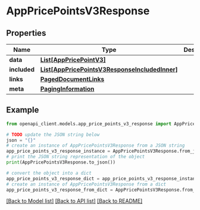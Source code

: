 # AppPricePointsV3Response


## Properties

Name | Type | Description | Notes
------------ | ------------- | ------------- | -------------
**data** | [**List[AppPricePointV3]**](AppPricePointV3.md) |  | 
**included** | [**List[AppPricePointsV3ResponseIncludedInner]**](AppPricePointsV3ResponseIncludedInner.md) |  | [optional] 
**links** | [**PagedDocumentLinks**](PagedDocumentLinks.md) |  | 
**meta** | [**PagingInformation**](PagingInformation.md) |  | [optional] 

## Example

```python
from openapi_client.models.app_price_points_v3_response import AppPricePointsV3Response

# TODO update the JSON string below
json = "{}"
# create an instance of AppPricePointsV3Response from a JSON string
app_price_points_v3_response_instance = AppPricePointsV3Response.from_json(json)
# print the JSON string representation of the object
print(AppPricePointsV3Response.to_json())

# convert the object into a dict
app_price_points_v3_response_dict = app_price_points_v3_response_instance.to_dict()
# create an instance of AppPricePointsV3Response from a dict
app_price_points_v3_response_from_dict = AppPricePointsV3Response.from_dict(app_price_points_v3_response_dict)
```
[[Back to Model list]](../README.md#documentation-for-models) [[Back to API list]](../README.md#documentation-for-api-endpoints) [[Back to README]](../README.md)


